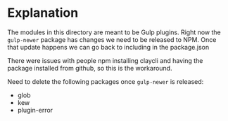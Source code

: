 # Explanation

The modules in this directory are meant to be Gulp plugins. Right now the `gulp-newer` package has changes we need to be released to NPM. Once that update happens we can go back to including in the package.json

There were issues with people npm installing claycli and having the package installed from github, so this is the workaround.

Need to delete the following packages once `gulp-newer` is released:

- glob
- kew
- plugin-error

